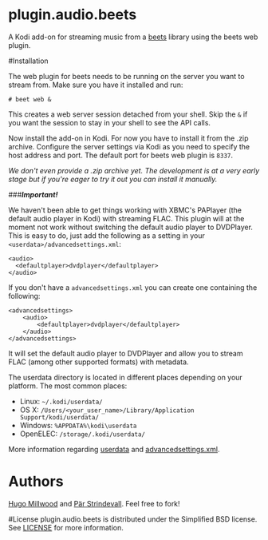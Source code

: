 # plugin.audio.beets
A Kodi add-on for streaming music from a [beets](https://github.com/sampsyo/beets) library using the beets web plugin.

#Installation

The web plugin for beets needs to be running on the server you want to stream from. Make sure you have it installed and run:

	# beet web &

This creates a web server session detached from your shell. Skip the ``&`` if you want the session to stay in your shell to see the API calls.

Now install the add-on in Kodi. For now you have to install it from the .zip archive. Configure the server settings via Kodi as you need to specify the host address and port. The default port for beets web plugin is ``8337``.

*We don't even provide a .zip archive yet. The development is at a very early stage but if you're eager to try it out you can install it manually.*

###**_Important!_**

We haven't been able to get things working with XBMC's PAPlayer (the default audio player in Kodi) with streaming FLAC. This plugin will at the moment not work without switching the default audio player to DVDPlayer. This is easy to do, just add the following as a setting in your ``<userdata>/advancedsettings.xml``:

	<audio>
	  <defaultplayer>dvdplayer</defaultplayer>
	</audio>

If you don't have a ``advancedsettings.xml`` you can create one containing the following:

	<advancedsettings>
    	<audio>
	  		<defaultplayer>dvdplayer</defaultplayer>
		</audio>
	</advancedsettings>
	
It will set the default audio player to DVDPlayer and allow you to stream FLAC (among other supported formats) with metadata.

The userdata directory is located in different places depending on your platform. The most common places:

- Linux: ``~/.kodi/userdata/``
- OS X: ``/Users/<your_user_name>/Library/Application Support/kodi/userdata/``
- Windows: ``%APPDATA%\kodi\userdata``
- OpenELEC: ``/storage/.kodi/userdata/`` 

More information regarding [userdata](http://kodi.wiki/view/Userdata) and [advancedsettings.xml](http://kodi.wiki/view/Advancedsettings.xml).

# Authors
[Hugo Millwood](https://github.com/HugoMillwood) and [Pär Strindevall](https://github.com/parski). Feel free to fork!

#License
plugin.audio.beets is distributed under the Simplified BSD license. See [LICENSE](https://github.com/HugoMillwood/plugin.audio.beets/blob/master/LICENSE) for more information.
